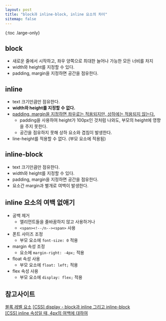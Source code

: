 ```yaml
---
layout: post
title: "block과 inline-block, inline 요소의 차이"
sitemap: false
---
```


{:toc .large-only}

## block

- 새로운 줄에서 시작하고, 좌우 양쪽으로 최대한 늘어나 가능한 모든 너비를 차지
- width와 height를 지정할 수 있다.
- padding, margin을 지정하면 공간을 점유한다.

## inline

- text 크기만큼만 점유한다.
- **width와 height를 지정할 수 없다.**
- <u>padding, margin을 지정하면 좌우로는 적용되지만, 상하에는 적용되지 않는다.</u>
  - padding을 사용하여 height가 100px인 것처럼 나와도, 부모의 height에 영향을 주지 못한다.
  - 공간을 점유하지 못해 상하 요소와 겹침이 발생한다.
- line-height를 적용할 수 없다. (부모 요소에 적용됨)

## inline-block

- text 크기만큼만 점유한다.
- width와 height를 지정할 수 있다.
- padding, margin을 지정하면 공간을 점유한다.
- 요소간 margin과 별개로 여백이 발생한다.

## inline 요소의 여백 없애기

- 공백 제거
  - 엘리먼트들을 줄바꿈하지 않고 사용하거나
  - `<span><!--/n--><span>` 사용
- 폰트 사이즈 조정
  - 부모 요소에 `font-size: 0` 적용
- margin 속성 조정
  - 요소에 `margin-right: -4px;` 적용
- float 속성 사용
  - 부모 요소에 `float: left;` 적용
- flex 속성 사용
  - 부모 요소에 `display: flex;` 적용

## 참고사이트

[블록 레벨 요소](https://developer.mozilla.org/ko/docs/Web/HTML/Block-level_elements)
[[CSS] display - block과 inline 그리고 inline-block](https://seungwoohong.tistory.com/23)<br/>
[[CSS] inline 속성일 때, 4px의 여백에 대하여](https://norux.me/63)
